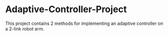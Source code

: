 # Adaptive-Controller-Project
This project contains 2 methods for implementing an adaptive controller on a 2-link robot arm.
